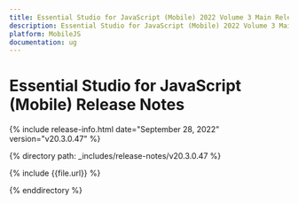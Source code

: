 ```yaml
---
title: Essential Studio for JavaScript (Mobile) 2022 Volume 3 Main Release Release Notes  
description: Essential Studio for JavaScript (Mobile) 2022 Volume 3 Main Release Release Notes  
platform: MobileJS
documentation: ug
---
```


# Essential Studio for JavaScript (Mobile)  Release Notes  

{% include release-info.html date="September 28, 2022"  version="v20.3.0.47" %} 

{% directory path: _includes/release-notes/v20.3.0.47 %}

{% include {{file.url}} %}

{% enddirectory %}